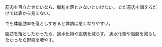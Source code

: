 筋肉を目立たせたいなら、脂肪を落とさないといけない。
ただ筋肉を鍛えるだけでは表から見えない。

でも体脂肪率を落としすぎると体調は悪くなりやすい。

脂肪を落としたかったら、炭水化物や脂肪を減らす。
炭水化物や脂肪を減らしたかったら野菜を増やす。

